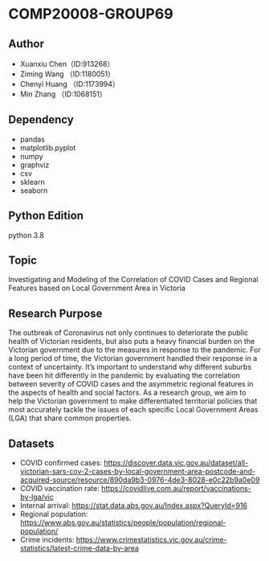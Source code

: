 # COMP20008-GROUP69

## Author
+ Xuanxiu Chen（ID:913268）
+ Ziming Wang （ID:1180051）
+ Chenyi Huang （ID:1173994）
+ Min Zhang （ID:1068151）

## Dependency
+ pandas
+ matplotlib.pyplot
+ numpy
+ graphviz
+ csv
+ sklearn
+ seaborn

## Python Edition
python 3.8

## Topic
Investigating and Modeling of the Correlation of COVID
Cases and Regional Features based on Local Government Area in Victoria

## Research Purpose
The outbreak of Coronavirus not only continues to deteriorate the public health of Victorian residents, but also puts a heavy financial burden on the Victorian government due to the measures in response to the pandemic. For a long period of time, the Victorian government handled their response in a context of uncertainty. It’s important to understand why different suburbs have been hit differently in the pandemic by evaluating the correlation between severity of COVID cases and the asymmetric regional features in the aspects of health and social factors. As a research group, we aim to help the Victorian government to make differentiated territorial policies that most accurately tackle the issues of each specific Local Government Areas (LGA) that share common properties.

## Datasets
+ COVID confirmed cases: https://discover.data.vic.gov.au/dataset/all-victorian-sars-cov-2-cases-by-local-government-area-postcode-and-acquired-source/resource/890da9b3-0976-4de3-8028-e0c22b9a0e09
+ COVID vaccination rate: https://covidlive.com.au/report/vaccinations-by-lga/vic
+ Internal arrival: https://stat.data.abs.gov.au/Index.aspx?QueryId=916
+ Regional population: https://www.abs.gov.au/statistics/people/population/regional-population/
+ Crime incidents: https://www.crimestatistics.vic.gov.au/crime-statistics/latest-crime-data-by-area


